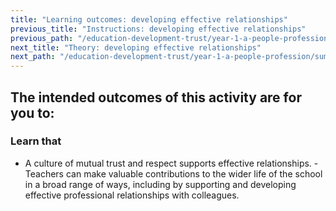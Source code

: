 ```yaml
---
title: "Learning outcomes: developing effective relationships"
previous_title: "Instructions: developing effective relationships"
previous_path: "/education-development-trust/year-1-a-people-profession/summer-week-3-ect-instructions-developing-effective-relationships"
next_title: "Theory: developing effective relationships"
next_path: "/education-development-trust/year-1-a-people-profession/summer-week-3-ect-theory-developing-effective-relationships"
---
```


## The intended outcomes of this activity are for you to:

### Learn that

- A culture of mutual trust and respect supports effective relationships. - Teachers can make valuable contributions to the wider life of the school in a broad range of ways, including by supporting and developing effective professional relationships with colleagues.
